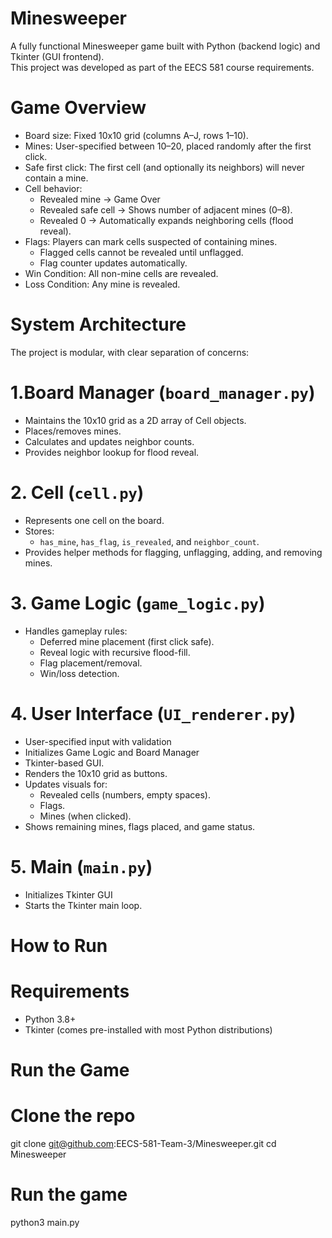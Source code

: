 ﻿# Minesweeper

A fully functional Minesweeper game built with Python (backend logic) and Tkinter (GUI frontend).  
This project was developed as part of the EECS 581 course requirements.

# Game Overview
- Board size: Fixed 10x10 grid (columns A–J, rows 1–10).
- Mines: User-specified between 10–20, placed randomly after the first click.
- Safe first click: The first cell (and optionally its neighbors) will never contain a mine.
- Cell behavior:
  - Revealed mine -> Game Over
  - Revealed safe cell -> Shows number of adjacent mines (0–8).
  - Revealed 0 -> Automatically expands neighboring cells (flood reveal).
- Flags: Players can mark cells suspected of containing mines.  
  - Flagged cells cannot be revealed until unflagged.  
  - Flag counter updates automatically.
- Win Condition: All non-mine cells are revealed.  
- Loss Condition: Any mine is revealed.

# System Architecture
The project is modular, with clear separation of concerns:

# 1.Board Manager (`board_manager.py`)
- Maintains the 10x10 grid as a 2D array of Cell objects.
- Places/removes mines.
- Calculates and updates neighbor counts.
- Provides neighbor lookup for flood reveal.

# 2. Cell (`cell.py`)
- Represents one cell on the board.  
- Stores:
  - `has_mine`, `has_flag`, `is_revealed`, and `neighbor_count`.
- Provides helper methods for flagging, unflagging, adding, and removing mines.

# 3. Game Logic (`game_logic.py`)
- Handles gameplay rules:
  - Deferred mine placement (first click safe).
  - Reveal logic with recursive flood-fill.
  - Flag placement/removal.
  - Win/loss detection.

# 4. User Interface (`UI_renderer.py`)
- User-specified input with validation
- Initializes Game Logic and Board Manager
- Tkinter-based GUI.  
- Renders the 10x10 grid as buttons.
- Updates visuals for:
  - Revealed cells (numbers, empty spaces).
  - Flags.
  - Mines (when clicked).
- Shows remaining mines, flags placed, and game status.

# 5. Main (`main.py`)
- Initializes Tkinter GUI
- Starts the Tkinter main loop.


# How to Run
# Requirements
- Python 3.8+
- Tkinter (comes pre-installed with most Python distributions)

# Run the Game
# Clone the repo
git clone git@github.com:EECS-581-Team-3/Minesweeper.git
cd Minesweeper

# Run the game

python3 main.py 
